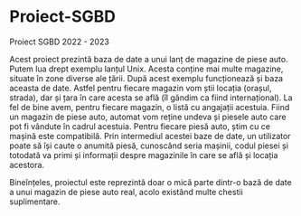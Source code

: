 # Proiect-SGBD
Proiect SGBD 2022 - 2023

Acest proiect prezintă baza de date a unui lanț de magazine de piese auto. Putem lua drept exemplu lanțul Unix. Acesta conține mai multe magazine, situate în zone diverse ale țării. După acest exemplu funcționează și baza aceasta de date. Astfel pentru fiecare magazin vom știi locația (orașul, strada), dar și țara în care acesta se află (îl gândim ca fiind internațional). La fel de bine avem, pentru fiecare magazin, o listă cu angajații acestuia. Fiind un magazin de piese auto, automat vom reține undeva și piesele auto care pot fi vândute în cadrul acestuia. Pentru fiecare piesă auto, știm cu ce mașină este compatibilă. Prin intermediul acestei baze de date, un utilizator poate să își caute o anumită piesă, cunoscând seria mașinii, codul piesei și totodată va primi și informații despre magazinile în care se află și locația acestora.

Bineînțeles, proiectul este reprezintă doar o mică parte dintr-o bază de date a unui magazin de piese auto real, acolo existând multe chestii suplimentare.
